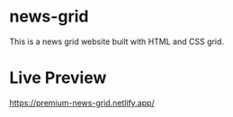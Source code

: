 # news-grid
This is a news grid website built with HTML and CSS grid.

# Live Preview <br>
https://premium-news-grid.netlify.app/
